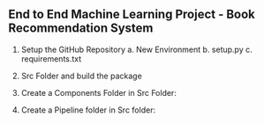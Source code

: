 ## End to End Machine Learning Project - Book Recommendation System

1. Setup the GitHub Repository
    a. New Environment
    b. setup.py
    c. requirements.txt


2. Src Folder and build the package


3. Create a Components Folder in Src Folder:


4. Create a Pipeline folder in Src folder:


